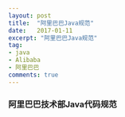 ```yaml
---
layout: post
title:  "阿里巴巴Java规范"
date:   2017-01-11
excerpt: "阿里巴巴Java规范"
tag:
- java
- Alibaba
- 阿里巴巴
comments: true
---
```

### 阿里巴巴技术部Java代码规范

<object width="100%" height="600" data="{{ site.staticUrl }}/article/pdf/Java.pdf" type="application/pdf"> <param name="src" value="{{ site.staticUrl }}/article/pdf/Java.pdf"> </object>
